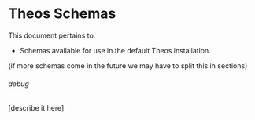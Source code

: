 # Theos Schemas

This document pertains to:

* Schemas available for use in the default Theos installation.

(if more schemas come in the future we may have to split this in sections)

###### debug
[describe it here]
